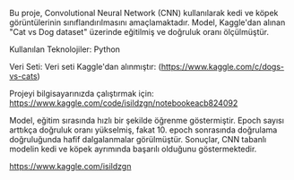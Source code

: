 Bu proje, Convolutional Neural Network (CNN) kullanılarak kedi ve köpek görüntülerinin sınıflandırılmasını amaçlamaktadır. 
Model, Kaggle'dan alınan "Cat vs Dog dataset" üzerinde eğitilmiş ve doğruluk oranı ölçülmüştür.  

Kullanılan Teknolojiler:
Python

Veri Seti:
Veri seti Kaggle'dan alınmıştır:  (https://www.kaggle.com/c/dogs-vs-cats)

Projeyi bilgisayarınızda çalıştırmak için:  
https://www.kaggle.com/code/isildzgn/notebookeacb824092

Model, eğitim sırasında hızlı bir şekilde öğrenme göstermiştir. 
Epoch sayısı arttıkça doğruluk oranı yükselmiş, fakat 10. epoch sonrasında doğrulama doğruluğunda hafif dalgalanmalar görülmüştür. 
Sonuçlar, CNN tabanlı modelin kedi ve köpek ayrımında başarılı olduğunu göstermektedir.

https://www.kaggle.com/isildzgn
